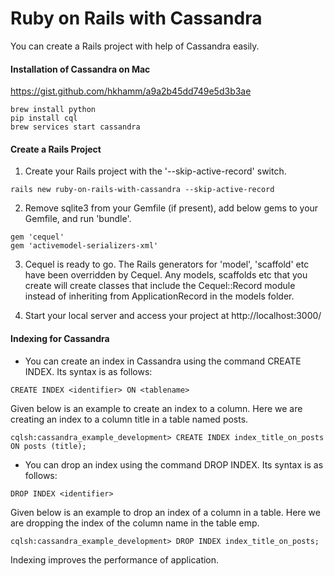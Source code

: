 # Ruby on Rails with Cassandra

You can create a Rails project with help of Cassandra easily.

#### Installation of Cassandra on Mac
https://gist.github.com/hkhamm/a9a2b45dd749e5d3b3ae

```
brew install python
pip install cql
brew services start cassandra
```

#### Create a Rails Project
1. Create your Rails project with the '--skip-active-record' switch.

```
rails new ruby-on-rails-with-cassandra --skip-active-record
```

2. Remove sqlite3 from your Gemfile (if present), add below gems to your Gemfile, and run 'bundle'.

```
gem 'cequel'
gem 'activemodel-serializers-xml'
```

3. Cequel is ready to go. The Rails generators for 'model', 'scaffold' etc have been overridden by Cequel. Any models, scaffolds etc that you create will create classes that include the Cequel::Record module instead of inheriting from ApplicationRecord in the models folder.

4. Start your local server and access your project at http://localhost:3000/

#### Indexing for Cassandra

* You can create an index in Cassandra using the command CREATE INDEX. Its syntax is as follows:

```
CREATE INDEX <identifier> ON <tablename>
```

Given below is an example to create an index to a column. Here we are creating an index to a column title in a table named posts.

```
cqlsh:cassandra_example_development> CREATE INDEX index_title_on_posts ON posts (title);
```

* You can drop an index using the command DROP INDEX. Its syntax is as follows:

```
DROP INDEX <identifier>
```
Given below is an example to drop an index of a column in a table. Here we are dropping the index of the column name in the table emp.

```
cqlsh:cassandra_example_development> DROP INDEX index_title_on_posts;
```

Indexing improves the performance of application.
